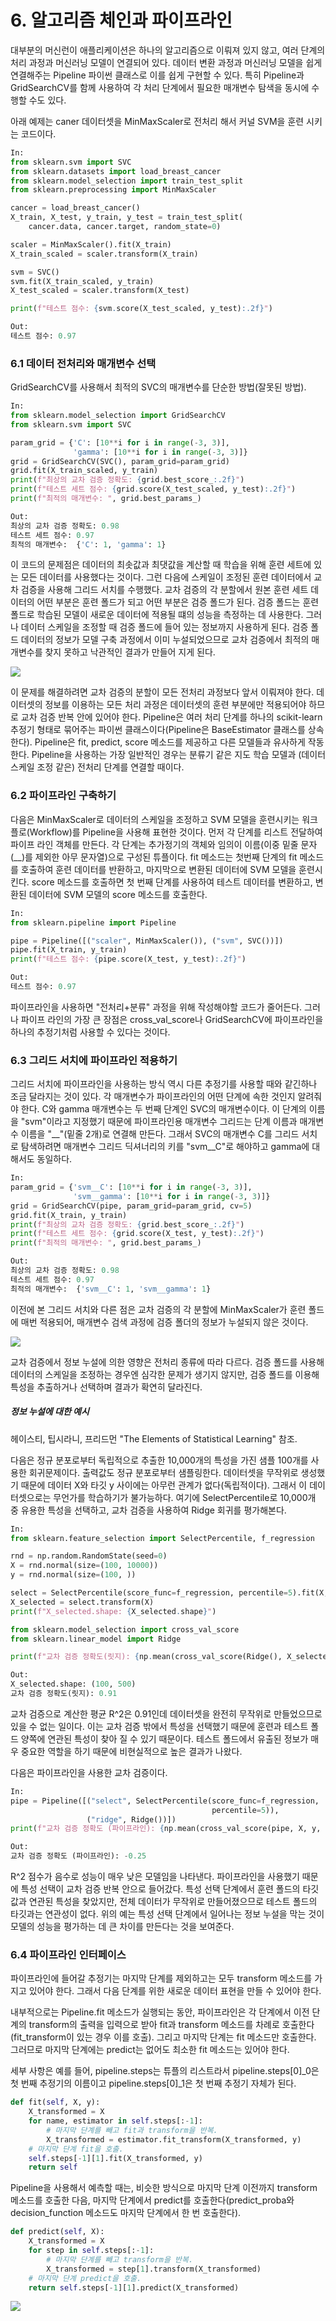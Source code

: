 # 6. 알고리즘 체인과 파이프라인

대부분의 머신런이 애플리케이션은 하나의 알고리즘으로 이뤄져 있지 않고, 여러 단계의 처리 과정과 머신러닝 모델이 연결되어 있다. 데이터 변환 과정과 머신러닝 모델을 쉽게 연결해주는 Pipeline 파이썬 클래스로 이를 쉽게 구현할 수 있다. 특히 Pipeline과 GridSearchCV를 함께 사용하여 각 처리 단계에서 필요한 매개변수 탐색을 동시에 수행할 수도 있다. 



아래 예제는 caner 데이터셋을 MinMaxScaler로 전처리 해서 커널 SVM을 훈련 시키는 코드이다.

```python 
In:
from sklearn.svm import SVC
from sklearn.datasets import load_breast_cancer
from sklearn.model_selection import train_test_split
from sklearn.preprocessing import MinMaxScaler

cancer = load_breast_cancer()
X_train, X_test, y_train, y_test = train_test_split(
    cancer.data, cancer.target, random_state=0)

scaler = MinMaxScaler().fit(X_train)
X_train_scaled = scaler.transform(X_train)

svm = SVC()
svm.fit(X_train_scaled, y_train)
X_test_scaled = scaler.transform(X_test)

print(f"테스트 점수: {svm.score(X_test_scaled, y_test):.2f}")
```

```python 
Out:
테스트 점수: 0.97
```



### 6.1 데이터 전처리와 매개변수 선택

GridSearchCV를 사용해서 최적의 SVC의 매개변수를 단순한 방법(잘못된 방법).

```python 
In:
from sklearn.model_selection import GridSearchCV
from sklearn.svm import SVC

param_grid = {'C': [10**i for i in range(-3, 3)],
              'gamma': [10**i for i in range(-3, 3)]}
grid = GridSearchCV(SVC(), param_grid=param_grid)
grid.fit(X_train_scaled, y_train)
print(f"최상의 교차 검증 정확도: {grid.best_score_:.2f}")
print(f"테스트 세트 점수: {grid.score(X_test_scaled, y_test):.2f}")
print(f"최적의 매개변수: ", grid.best_params_)
```

```python 
Out:
최상의 교차 검증 정확도: 0.98
테스트 세트 점수: 0.97
최적의 매개변수:  {'C': 1, 'gamma': 1}
```

이 코드의 문제점은 데이터의 최솟값과 최댓값을 계산할 때 학습을 위해 훈련 세트에 있는 모든 데이터를 사용했다는 것이다. 그런 다음에 스케일이 조정된 훈련 데이터에서 교차 검증을 사용해 그리드 서치를 수행했다. 교차 검증의 각 분할에서 원본 훈련 세트 데이터의 어떤 부분은 훈련 폴드가 되고 어떤 부분은 검증 폴드가 된다. 검증 폴드는 훈련 폴드로 학습된 모델이 새로운 데이터에 적용될 떄의 성능을 측정하는 데 사용한다. 그러나 데이터 스케일을 조정할 때 검증 폴드에 들어 있는 정보까지 사용하게 된다. 검증 폴드 데이터의 정보가 모델 구축 과정에서 이미 누설되었으므로 교차 검증에서 최적의 매개변수를 찾지 못하고 낙관적인 결과가 만들어 지게 된다. 

![](./Figure/6_1_1.JPG)

이 문제를 해결하려면 교차 검증의 분할이 모든 전처리 과정보다 앞서 이뤄져야 한다. 데이터셋의 정보를 이용하는 모든 처리 과정은 데이터셋의 훈련 부분에만 적용되어야 하므로 교차 검증 반복 안에 있어야 한다. Pipeline은 여러 처리 단계를 하나의 scikit-learn 추정기 형태로 묶어주는 파이썬 클래스이다(Pipeline은 BaseEstimator 클래스를 상속한다). Pipeline은 fit, predict, score 메소드를 제공하고 다른 모델들과 유사하게 작동한다. Pipeline을 사용하는 가장 일반적인 경우는 분류기 같은 지도 학습 모델과 (데이터 스케일 조정 같은) 전처리 단계를 연결할 때이다.



### 6.2 파이프라인 구축하기

다음은 MinMaxScaler로 데이터의 스케일을 조정하고 SVM 모델을 훈련시키는 워크플로(Workflow)를 Pipeline을 사용해 표현한 것이다. 먼저 각 단계를 리스트 전달하여 파이프 라인 객체를 만든다. 각 단계는 추가정기의 객체와 임의이 이름(이중 밑줄 문자(__)를 제외한 아무 문자열)으로 구성된 튜플이다. fit 메소드는 첫번째 단계의 fit 메소드를 호출하여 훈련 데이터를 반환하고, 마지막으로 변환된 데이터에 SVM 모델을 훈련시킨다. score 메소드를 호출하면 첫 번째 단계를 사용하여 테스트 데이터를 변환하고, 변환된 데이터에 SVM 모델의 score 메소드를 호출한다. 

```python 
In:
from sklearn.pipeline import Pipeline

pipe = Pipeline([("scaler", MinMaxScaler()), ("svm", SVC())])
pipe.fit(X_train, y_train)
print(f"테스트 점수: {pipe.score(X_test, y_test):.2f}")
```

```python 
Out:
테스트 점수: 0.97
```

파이프라인을 사용하면 "전처리+분류" 과정을 위해 작성해야할 코드가 줄어든다. 그러나 파이프 라인의 가장 큰 장점은 cross_val_score나 GridSearchCV에 파이프라인을 하나의 추정기처럼 사용할 수 있다는 것이다.



### 6.3 그리드 서치에 파이프라인 적용하기 

그리드 서치에 파이프라인을 사용하는 방식 역시 다른 추정기를 사용할 때와 같긴하나 조금 달라지는 것이 있다. 각 매개변수가 파이프라인의 어떤 단계에 속한 것인지 알려줘야 한다. C와 gamma 매개변수는 두 번째 단계인 SVC의 매개변수이다. 이 단계의 이름을 "svm"이라고 지정했기 때문에 파이프라인용 매개변수 그리드는 단계 이름과 매개변수 이름을 "__"(밑줄 2개)로 연결해 만든다. 그래서 SVC의 매개변수 C를 그리드 서치로 탐색하려면 매개변수 그리드 딕셔너리의 키를 "svm__C"로 해야하고 gamma에 대해서도 동일하다. 

```python 
In:
param_grid = {'svm__C': [10**i for i in range(-3, 3)],
              'svm__gamma': [10**i for i in range(-3, 3)]}
grid = GridSearchCV(pipe, param_grid=param_grid, cv=5)
grid.fit(X_train, y_train)
print(f"최상의 교차 검증 정확도: {grid.best_score_:.2f}")
print(f"테스트 세트 점수: {grid.score(X_test, y_test):.2f}")
print(f"최적의 매개변수: ", grid.best_params_)
```

```python 
Out:
최상의 교차 검증 정확도: 0.98
테스트 세트 점수: 0.97
최적의 매개변수:  {'svm__C': 1, 'svm__gamma': 1}
```

이전에 본 그리드 서치와 다른 점은 교차 검증의 각 분할에 MinMaxScaler가 훈련 폴드에 매번 적용되어, 매개변수 검색 과정에 검증 폴더의 정보가 누설되지 않은 것이다. 

![](./Figure/6_3_1.JPG)

교차 검증에서 정보 누설에 의한 영향은 전처리 종류에 따라 다르다. 검증 폴드를 사용해 데이터의 스케일을 조정하는 경우엔 심각한 문제가 생기지 않지만, 검증 폴드를 이용해 특성을 추출하거나 선택하며 결과가 확연히 달라진다. 



##### 정보 누설에 대한 예시

헤이스티, 팁시라니, 프리드먼 "The Elements of Statistical Learning" 참조. 

다음은 정규 분포로부터 독립적으로 추출한 10,000개의 특성을 가진 샘플 100개를 사용한 회귀문제이다. 출력값도 정규 분포로부터 샘플링한다. 데이터셋을 무작위로 생성했기 때문에 데이터 X와 타깃 y 사이에는 아무런 관계가 없다(독립적이다). 그래서 이 데이터셋으로는 무언가를 학습하기가 불가능하다. 여기에 SelectPercentile로 10,000개 중 유용한 특성을 선택하고, 교차 검증을 사용하여 Ridge 회귀를 평가해본다. 

```python 
In:
from sklearn.feature_selection import SelectPercentile, f_regression

rnd = np.random.RandomState(seed=0)
X = rnd.normal(size=(100, 10000))
y = rnd.normal(size=(100, ))

select = SelectPercentile(score_func=f_regression, percentile=5).fit(X, y)
X_selected = select.transform(X)
print(f"X_selected.shape: {X_selected.shape}")

from sklearn.model_selection import cross_val_score
from sklearn.linear_model import Ridge

print(f"교차 검증 정확도(릿지): {np.mean(cross_val_score(Ridge(), X_selected, y, cv=5)):.2f}")
```

```python 
Out:
X_selected.shape: (100, 500)
교차 검증 정확도(릿지): 0.91    
```

교차 검증으로 계산한 평균 R^2은 0.91인데 데이터셋을 완전히 무작위로 만들었으므로 있을 수 없는 일이다. 이는 교차 검증 밖에서 특성을 선택했기 때문에 훈련과 테스트 폴드 양쪽에 연관된 특성이 찾아 질 수 있기 때문이다. 테스트 폴드에서 유출된 정보가 매우 중요한 역할을 하기 때문에 비현실적으로 높은 결과가 나왔다. 



다음은 파이프라인을 사용한 교차 검증이다. 

```python 
In:
pipe = Pipeline([("select", SelectPercentile(score_func=f_regression,
                                             percentile=5)),
                 ("ridge", Ridge())])
print(f"교차 검증 정확도 (파이프라인): {np.mean(cross_val_score(pipe, X, y, cv=5)):.2f}")
```

```python 
Out:
교차 검증 정확도 (파이프라인): -0.25
```

R^2 점수가 음수로 성능이 매우 낮은 모델임을 나타낸다. 파이프라인을 사용했기 때문에 특성 선택이 교차 검증 반복 안으로 들어갔다. 특성 선택 단계에서 훈련 폴드의 타깃값과 연관된 특성을 찾았지만, 전체 데이터가 무작위로 만들어졌으므로 테스트 폴드의 타깃과는 연관성이 없다. 위의 예는 특성 선택 단계에서 일어나는 정보 누설을 막는 것이 모델의 성능을 평가하는 데 큰 차이를 만든다는 것을 보여준다. 



### 6.4 파이프라인 인터페이스

파이프라인에 들어갈 추정기는 마지막 단계를 제외하고는 모두 transform 메소드를 가지고 있어야 한다. 그래서 다음 단계를 위한 새로운 데이터 표현을 만들 수 있어야 한다. 

내부적으로는 Pipeline.fit 메소드가 실행되는 동안, 파이프라인은 각 단계에서 이전 단계의 transform의 출력을 입력으로 받아 fit과 transform 메소드를 차례로 호출한다(fit_transform이 있는 경우 이를 호출). 그리고 마지막 단계는 fit 메소드만 호출한다. 그러므로 마지막 단계에는 predict는 없어도 최소한 fit 메소드는 있어야 한다. 

세부 사항은 예를 들어, pipeline.steps는 튜플의 리스트라서 pipeline.steps[0]_0은 첫 번째 추정기의 이름이고  pipeline.steps[0]_1은 첫 번째 추정기 자체가 된다. 

```python 
def fit(self, X, y):
    X_transformed = X
    for name, estimator in self.steps[:-1]:
        # 마지막 단계를 빼고 fit과 transform을 반복.
        X_transformed = estimator.fit_transform(X_transformed, y)
    # 마지막 단계 fit을 호출.
    self.steps[-1][1].fit(X_transformed, y)
    return self
```

Pipeline을 사용해서 예측할 때는, 비슷한 방식으로 마지막 단계 이전까지 transform 메소드를 호출한 다음, 마지막 단계에서 predict를 호출한다(predict_proba와 decision_function 메소드도 마지막 단계에서 한 번 호출한다). 

```python 
def predict(self, X):
    X_transformed = X
    for step in self.steps[:-1]:
        # 마지막 단계를 빼고 transform을 반복.
        X_transformed = step[1].transform(X_transformed)
    # 마지막 단계 predict을 호출.
    return self.steps[-1][1].predict(X_transformed)
```

![](./Figure/6_4_1.JPG)

 